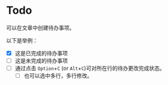 # Todo

可以在文章中创建待办事项。

以下是举例：
- [x] 这是已完成的待办事项
- [ ] 这是未完成的待办事项
- [ ] 通过点击 `Option`+`C` (or `Alt`+`C`)可对所在行的待办更改完成状态。 
  - [ ] 也可以选中多行，多行修改。
